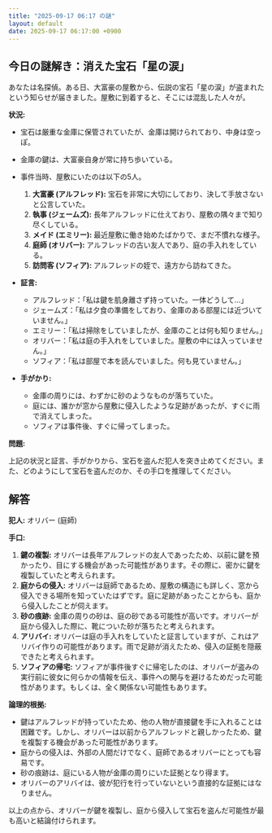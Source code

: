 ```yaml
---
title: "2025-09-17 06:17 の謎"
layout: default
date: 2025-09-17 06:17:00 +0900
---
```

## 今日の謎解き：消えた宝石「星の涙」

あなたは名探偵。ある日、大富豪の屋敷から、伝説の宝石「星の涙」が盗まれたという知らせが届きました。屋敷に到着すると、そこには混乱した人々が。

**状況:**

*   宝石は厳重な金庫に保管されていたが、金庫は開けられており、中身は空っぽ。
*   金庫の鍵は、大富豪自身が常に持ち歩いている。
*   事件当時、屋敷にいたのは以下の5人。

    1.  **大富豪 (アルフレッド):** 宝石を非常に大切にしており、決して手放さないと公言していた。
    2.  **執事 (ジェームズ):** 長年アルフレッドに仕えており、屋敷の隅々まで知り尽くしている。
    3.  **メイド (エミリー):** 最近屋敷に働き始めたばかりで、まだ不慣れな様子。
    4.  **庭師 (オリバー):** アルフレッドの古い友人であり、庭の手入れをしている。
    5.  **訪問客 (ソフィア):** アルフレッドの姪で、遠方から訪ねてきた。

*   **証言:**

    *   アルフレッド：「私は鍵を肌身離さず持っていた。一体どうして…」
    *   ジェームズ：「私は夕食の準備をしており、金庫のある部屋には近づいていません。」
    *   エミリー：「私は掃除をしていましたが、金庫のことは何も知りません。」
    *   オリバー：「私は庭の手入れをしていました。屋敷の中には入っていません。」
    *   ソフィア：「私は部屋で本を読んでいました。何も見ていません。」

*   **手がかり:**

    *   金庫の周りには、わずかに砂のようなものが落ちていた。
    *   庭には、誰かが窓から屋敷に侵入したような足跡があったが、すぐに雨で消えてしまった。
    *   ソフィアは事件後、すぐに帰ってしまった。

**問題:**

上記の状況と証言、手がかりから、宝石を盗んだ犯人を突き止めてください。また、どのようにして宝石を盗んだのか、その手口を推理してください。

## 解答

**犯人:** オリバー (庭師)

**手口:**

1.  **鍵の複製:** オリバーは長年アルフレッドの友人であったため、以前に鍵を預かったり、目にする機会があった可能性があります。その際に、密かに鍵を複製していたと考えられます。
2.  **庭からの侵入:** オリバーは庭師であるため、屋敷の構造にも詳しく、窓から侵入できる場所を知っていたはずです。庭に足跡があったことからも、庭から侵入したことが伺えます。
3.  **砂の痕跡:** 金庫の周りの砂は、庭の砂である可能性が高いです。オリバーが庭から侵入した際に、靴についた砂が落ちたと考えられます。
4.  **アリバイ:** オリバーは庭の手入れをしていたと証言していますが、これはアリバイ作りの可能性があります。雨で足跡が消えたため、侵入の証拠を隠蔽できたと考えられます。
5.  **ソフィアの帰宅:** ソフィアが事件後すぐに帰宅したのは、オリバーが盗みの実行前に彼女に何らかの情報を伝え、事件への関与を避けるためだった可能性があります。もしくは、全く関係ない可能性もあります。

**論理的根拠:**

*   鍵はアルフレッドが持っていたため、他の人物が直接鍵を手に入れることは困難です。しかし、オリバーは以前からアルフレッドと親しかったため、鍵を複製する機会があった可能性があります。
*   庭からの侵入は、外部の人間だけでなく、庭師であるオリバーにとっても容易です。
*   砂の痕跡は、庭にいる人物が金庫の周りにいた証拠となり得ます。
*   オリバーのアリバイは、彼が犯行を行っていないという直接的な証拠にはなりません。

以上の点から、オリバーが鍵を複製し、庭から侵入して宝石を盗んだ可能性が最も高いと結論付けられます。
